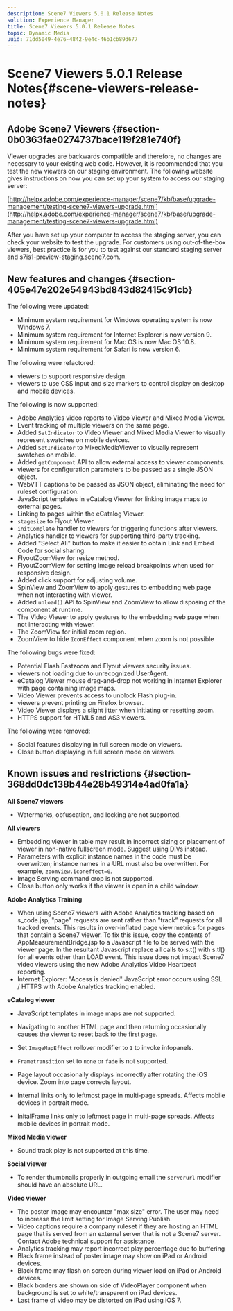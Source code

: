 ```yaml
---
description: Scene7 Viewers 5.0.1 Release Notes
solution: Experience Manager
title: Scene7 Viewers 5.0.1 Release Notes
topic: Dynamic Media
uuid: 71dd5049-4e76-4842-9e4c-46b1cb89d677
---
```


# Scene7 Viewers 5.0.1 Release Notes{#scene-viewers-release-notes}

## Adobe Scene7 Viewers {#section-0b0363fae0274737bace119f281e740f}

Viewer upgrades are backwards compatible and therefore, no changes are necessary to your existing web code. However, it is recommended that you test the new viewers on our staging environment. The following website gives instructions on how you can set up your system to access our staging server:

[http://helpx.adobe.com/experience-manager/scene7/kb/base/upgrade-management/testing-scene7-viewers-upgrade.html](http://helpx.adobe.com/experience-manager/scene7/kb/base/upgrade-management/testing-scene7-viewers-upgrade.html)

After you have set up your computer to access the staging server, you can check your website to test the upgrade. For customers using out-of-the-box viewers, best practice is for you to test against our standard staging server and s7is1-preview-staging.scene7.com.

## New features and changes {#section-405e47e202e54943bd843d82415c91cb}

The following were updated:

* Minimum system requirement for Windows operating system is now Windows 7. 
* Minimum system requirement for Internet Explorer is now version 9. 
* Minimum system requirement for Mac OS is now Mac OS 10.8. 
* Minimum system requirement for Safari is now version 6.

The following were refactored:

* viewers to support responsive design. 
* viewers to use CSS input and size markers to control display on desktop and mobile devices.

The following is now supported:

* Adobe Analytics video reports to Video Viewer and Mixed Media Viewer. 
* Event tracking of multiple viewers on the same page. 
* Added `SetIndicator` to Video Viewer and Mixed Media Viewer to visually represent swatches on mobile devices. 
* Added `SetIndicator` to MixedMediaViewer to visually represent swatches on mobile. 
* Added `getComponent` API to allow external access to viewer components. 
* viewers for configuration parameters to be passed as a single JSON object. 
* WebVTT captions to be passed as JSON object, eliminating the need for ruleset configuration. 
* JavaScript templates in eCatalog Viewer for linking image maps to external pages. 
* Linking to pages within the eCatalog Viewer. 
* `stagesize` to Flyout Viewer. 
* `initComplete` handler to viewers for triggering functions after viewers. 
* Analytics handler to viewers for supporting third-party tracking. 
* Added "Select All" button to make it easier to obtain Link and Embed Code for social sharing. 
* FlyoutZoomView for resize method. 
* FlyoutZoomView for setting image reload breakpoints when used for responsive design. 
* Added click support for adjusting volume. 
* SpinView and ZoomView to apply gestures to embedding web page when not interacting with viewer. 
* Added `unload()` API to SpinView and ZoomView to allow disposing of the component at runtime. 
* The Video Viewer to apply gestures to the embedding web page when not interacting with viewer. 
* The ZoomView for initial zoom region. 
* ZoomView to hide `IconEffect` component when zoom is not possible

The following bugs were fixed:

* Potential Flash Fastzoom and Flyout viewers security issues. 
* viewers not loading due to unrecognized UserAgent. 
* eCatalog Viewer mouse drag-and-drop not working in Internet Explorer with page containing image maps. 
* Video Viewer prevents access to unblock Flash plug-in. 
* viewers prevent printing on Firefox browser. 
* Video Viewer displays a slight jitter when initiating or resetting zoom. 
* HTTPS support for HTML5 and AS3 viewers.

The following were removed:

* Social features displaying in full screen mode on viewers. 
* Close button displaying in full screen mode on viewers.

## Known issues and restrictions {#section-368dd0dc138b44e28b49314e4ad0fa1a}

**All Scene7 viewers**

* Watermarks, obfuscation, and locking are not supported.

**All viewers**

* Embedding viewer in table may result in incorrect sizing or placement of viewer in non-native fullscreen mode. Suggest using DIVs instead. 
* Parameters with explicit instance names in the code must be overwritten; instance names in a URL must also be overwritten. For example, `zoomView.iconeffect=0`. 
* Image Serving command crop is not supported. 
* Close button only works if the viewer is open in a child window.

**Adobe Analytics Training**

* When using Scene7 viewers with Adobe Analytics tracking based on s_code.jsp, "page" requests are sent rather than "track” requests for all tracked events. This results in over-inflated page view metrics for pages that contain a Scene7 viewer. To fix this issue, copy the contents of AppMeasurementBridge.jsp to a Javascript file to be served with the viewer page. In the resultant Javascript replace all calls to s.t() with s.tl() for all events other than LOAD event. This issue does not impact Scene7 video viewers using the new Adobe Analytics Video Heartbeat reporting. 
* Internet Explorer: "Access is denied" JavaScript error occurs using SSL / HTTPS with Adobe Analytics tracking enabled.

**eCatalog viewer**

* JavaScript templates in image maps are not supported. 
* Navigating to another HTML page and then returning occasionally causes the viewer to reset back to the first page. 
* Set `ImageMapEffect` rollover modifier to `1` to invoke infopanels. 

* `Frametransition` set to `none` or `fade` is not supported. 

* Page layout occasionally displays incorrectly after rotating the iOS device. Zoom into page corrects layout. 
* Internal links only to leftmost page in multi-page spreads. Affects mobile devices in portrait mode. 
* InitalFrame links only to leftmost page in multi-page spreads. Affects mobile devices in portrait mode.

**Mixed Media viewer**

* Sound track play is not supported at this time.

**Social viewer**

* To render thumbnails properly in outgoing email the `serverurl` modifier should have an absolute URL.

**Video viewer**

* The poster image may encounter "max size" error. The user may need to increase the limit setting for Image Serving Publish. 
* Video captions require a company ruleset if they are hosting an HTML page that is served from an external server that is not a Scene7 server. Contact Adobe technical support for assistance. 
* Analytics tracking may report incorrect play percentage due to buffering 
* Black frame instead of poster image may show on iPad or Android devices. 
* Black frame may flash on screen during viewer load on iPad or Android devices. 
* Black borders are shown on side of VideoPlayer component when background is set to white/transparent on iPad devices. 
* Last frame of video may be distorted on iPad using iOS 7.

